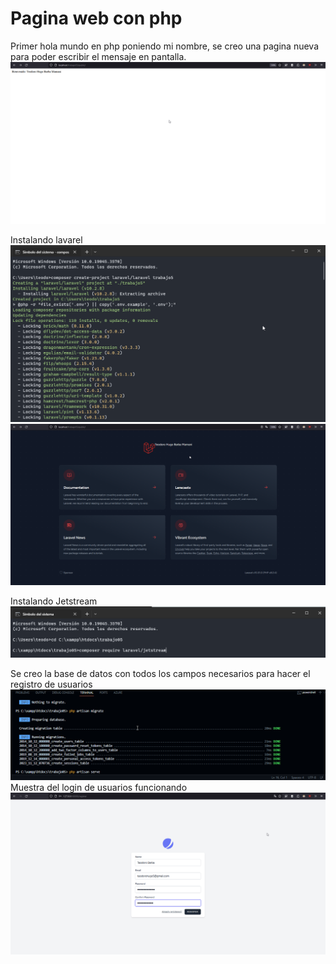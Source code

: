 # Pagina web con php

Primer hola mundo en php poniendo mi nombre, se creo una pagina nueva para poder escribir el mensaje en pantalla.
![alt text](https://github.com/TheoBM5/ProgramacioInternet/blob/main/trabajo05/Src/Img1%20(2).png)


Instalando lavarel
![alt text](https://github.com/TheoBM5/ProgramacioInternet/blob/main/trabajo05/Src/Img1%20(6).png)
![alt text](https://github.com/TheoBM5/ProgramacioInternet/blob/main/trabajo05/Src/Img1%20(4).png)

Instalando Jetstream
![alt text](https://github.com/TheoBM5/ProgramacioInternet/blob/main/trabajo05/Src/Img1%20(3).png)

Se creo la base de datos con todos los campos necesarios para hacer el registro de usuarios
![alt text](https://github.com/TheoBM5/ProgramacioInternet/blob/main/trabajo05/Src/Img1%20(1).png)
Muestra del login de usuarios funcionando
![alt text](https://github.com/TheoBM5/ProgramacioInternet/blob/main/trabajo05/Src/Img1%20(5).png)

